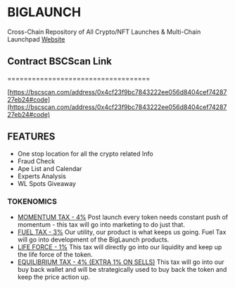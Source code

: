 BIGLAUNCH
===================================

Cross-Chain Repository of All Crypto/NFT Launches & Multi-Chain Launchpad
[Website](https://biglaunch.io/)

## Contract BSCScan Link
===================================

[https://bscscan.com/address/0x4cf23f9bc7843222ee056d8404cef7428727eb24#code](https://bscscan.com/address/0x4cf23f9bc7843222ee056d8404cef7428727eb24#code)

## FEATURES

* One stop location for  all the crypto related  Info
* Fraud Check
* Ape List and  Calendar
* Experts Analysis
* WL Spots Giveaway

### TOKENOMICS
* [MOMENTUM TAX - 4%](https://biglaunch.io/#tokenomics) Post launch every token needs constant push of momentum - this tax will go into marketing to do just that.
* [FUEL TAX - 3%](https://biglaunch.io/#tokenomics) Our utility, our product is what keeps us going. Fuel Tax will go into development of the BigLaunch products.
* [LIFE FORCE - 1%](https://biglaunch.io/#tokenomics) This tax will directly go into our liquidity and keep up the life force of the token.
* [EQUILIBRIUM TAX - 4% (EXTRA 1% ON SELLS)](https://biglaunch.io/#tokenomics) This tax will go into our buy back wallet and will be strategically used to buy back the token and keep the price action up.

